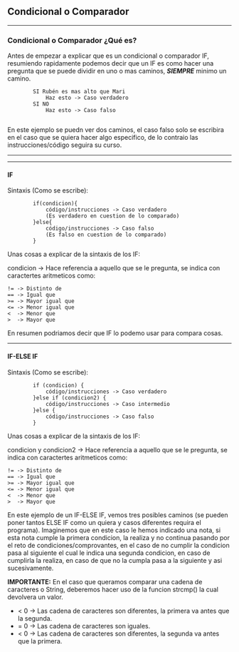 ## Condicional o Comparador
---
### Condicional o Comparador ¿Qué es?
Antes de empezar a explicar que es un condicional o comparador IF, resumiendo rapidamente podemos decir que un IF es como hacer una pregunta que se puede dividir en uno o mas caminos, *__SIEMPRE__* minimo un camino.

```
		SI Rubén es mas alto que Mari
			Haz esto -> Caso verdadero
		SI NO
			Haz esto -> Caso falso
			
```

En este ejemplo se puedn ver dos caminos, el caso falso solo se escribira en el caso que se quiera hacer algo especifico, de lo contraio las instrucciones/código seguira su curso.

---
---

#### IF 
Sintaxis (Como se escribe):
```
		if(condicion){
			código/instrucciones -> Caso verdadero
			(Es verdadero en cuestion de lo comparado)
		}else{
			código/instrucciones -> Caso falso 
			(Es falso en cuestion de lo comparado)
		}
```

Unas cosas a explicar de la sintaxis de los IF:

condicion -> Hace referencia a aquello que se le pregunta, se indica con caractertes aritmeticos como:

```
!= -> Distinto de
== -> Igual que
>= -> Mayor igual que
<= -> Menor igual que
<  -> Menor que
>  -> Mayor que
```
En resumen podriamos decir que IF lo podemo usar para compara cosas.

---

#### IF-ELSE IF 
Sintaxis (Como se escribe):
```
		if (condicion) {
			código/instrucciones -> Caso verdadero
		}else if (condicion2) {
			código/instrucciones -> Caso intermedio
		}else {
			código/instrucciones -> Caso falso
		}
```

Unas cosas a explicar de la sintaxis de los IF:

condicion y condicion2 -> Hace referencia a aquello que se le pregunta, se indica con caractertes aritmeticos como:

```
!= -> Distinto de
== -> Igual que
>= -> Mayor igual que
<= -> Menor igual que
<  -> Menor que
>  -> Mayor que
```

En este ejemplo de un IF-ELSE IF, vemos tres posibles caminos (se pueden poner tantos ELSE IF como un quiera y casos diferentes requira el programa).  Imaginemos que en este caso le hemos indicado una nota, si esta nota cumple la primera condicion, la realiza y no continua pasando por el reto de condiciones/comprovantes, en el caso de no cumplir la condicion pasa al siguiente el cual le indica una segunda condicion, en caso de cumplirla la realiza, en caso de que no la cumpla pasa a la siguiente y asi sucesivamente.

__IMPORTANTE:__ En el caso que queramos comparar una cadena de caracteres o String, deberemos hacer uso de la funcion strcmp() la cual devolvera un valor.
+ < 0 -> Las cadena de caracteres son diferentes, la primera va antes que la segunda.
+ = 0 -> Las cadena de caracteres son iguales.
+ < 0 -> Las cadena de caracteres son diferentes, la segunda va antes que la primera.
